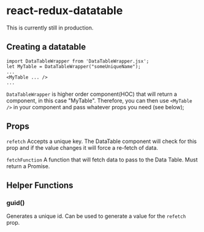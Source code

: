 # react-redux-datatable

This is currently still in production.

## Creating a datatable

```
import DataTableWrapper from 'DataTableWrapper.jsx';
let MyTable = DataTableWrapper("someUniqueName");
...
<MyTable ... />
...
```
`DataTableWrapper` is higher order component(HOC) that will return a component, in this case "MyTable". Therefore, you can then use `<MyTable />` in your component and pass whatever props you need (see below);

## Props
```refetch```
Accepts a unique key. The DataTable component will check for this prop and if the value changes it will force a re-fetch of data.

```fetchFunction```
A function that will fetch data to pass to the Data Table. Must return a Promise.

## Helper Functions
### guid()
Generates a unique id. Can be used to generate a value for the `refetch` prop.
